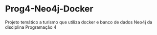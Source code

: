 # Prog4-Neo4j-Docker
Projeto temático a turismo que utiliza docker e banco de dados Neo4j da disciplina Programação 4

